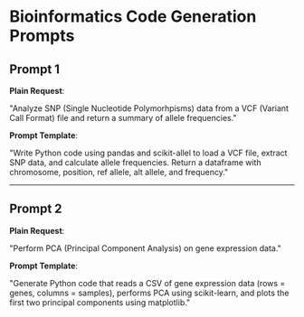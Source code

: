 # Bioinformatics Code Generation Prompts

## Prompt 1

**Plain Request**: 

"Analyze SNP (Single Nucleotide Polymorhpisms) data from a VCF (Variant Call Format)  file and return a summary of allele frequencies."

**Prompt Template**:

"Write Python code using pandas and scikit-allel to load a VCF file, extract SNP data, and calculate allele frequencies. Return a dataframe with chromosome, position, ref allele, alt allele, and frequency."

---

## Prompt 2

**Plain Request**: 

"Perform PCA (Principal Component Analysis) on gene expression data."

**Prompt Template**:

"Generate Python code that reads a CSV of gene expression data (rows = genes, columns = samples), performs PCA using scikit-learn, and plots the first two principal components using matplotlib."
